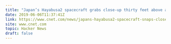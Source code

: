 ```yaml
---
title: "Japan’s Hayabusa2 spacecraft grabs close-up thirty feet above asteroid"
date: 2019-06-06T11:37:41Z
link: https://www.cnet.com/news/japans-hayabusa2-spacecraft-snaps-close-up-just-30-feet-above-asteroid/?utm_medium=RSS&utm_source=hune
site: www.cnet.com
topic: Hacker News
draft: false
---
```

